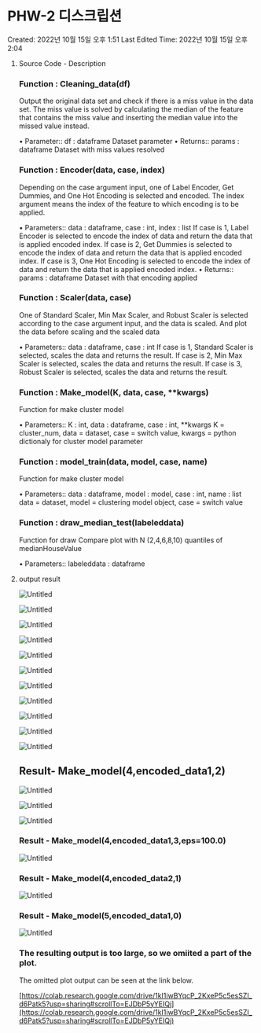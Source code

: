 # PHW-2 디스크립션

Created: 2022년 10월 15일 오후 1:51
Last Edited Time: 2022년 10월 15일 오후 2:04

1. Source Code - Description
    
    ### Function : Cleaning_data(df)
    
    Output the original data set and check if there is a miss value in the data set. The miss value is solved by calculating the median of the feature that contains the miss value and inserting the median value into the missed value instead.
    
    • Parameter::	df : dataframe Dataset parameter
    • Returns::	params : dataframe Dataset with miss values resolved
    
    ### Function : Encoder(data, case, index)
    
    Depending on the case argument input, one of Label Encoder, Get Dummies, and One Hot Encoding is selected and encoded. The index argument means the index of the feature to which encoding is to be applied.
    
    • Parameters::	data : dataframe, case : int, index : list If case is 1, Label Encoder is selected to encode the index of data and return the data that is applied encoded index. If case is 2, Get Dummies is selected to encode the index of data and return the data that is applied encoded index. If case is 3, One Hot Encoding is selected to encode the index of data and return the data that is applied encoded index.
    • Returns::	params : dataframe Dataset with that encoding applied
    
    ### Function : Scaler(data, case)
    
    One of Standard Scaler, Min Max Scaler, and Robust Scaler is selected according to the case argument input, and the data is scaled. And plot the data before scaling and the scaled data
    
    • Parameters::	data : dataframe, case : int
    If case is 1, Standard Scaler is selected, scales the data and returns the result.
    If case is 2, Min Max Scaler is selected, scales the data and returns the result.
    If case is 3, Robust Scaler is selected, scales the data and returns the result.
    
    ### Function : Make_model(K, data, case, **kwargs)
    
    Function for make cluster model
    
    • Parameters::	K : int, data : dataframe, case : int, **kwargs
    K = cluster_num, data = dataset, case = switch value, kwargs = python dictionaly for cluster model parameter
    
    ### Function : model_train(data, model, case, name)
    
    Function for make cluster model
    
    • Parameters::	data : dataframe, model : model, case : int, name : list
    data = dataset, model = clustering model object, case = switch value
    
    ### Function : draw_median_test(labeleddata)
    
    Function for draw Compare plot with N (2,4,6,8,10) quantiles of medianHouseValue
    
    • Parameters::	labeleddata : dataframe
    
2. output result
    
    ![Untitled](PHW-2_img/Untitled.png)
    
    ![Untitled](PHW-2_img/Untitled%201.png)
    
    ![Untitled](PHW-2_img/Untitled%202.png)
    
    ![Untitled](PHW-2_img/Untitled%203.png)
    
    ![Untitled](PHW-2_img/Untitled%204.png)
    
    ![Untitled](PHW-2_img/Untitled%205.png)
    
    ![Untitled](PHW-2_img/Untitled%206.png)
    
    ![Untitled](PHW-2_img/Untitled%207.png)
    
    ![Untitled](PHW-2_img/Untitled%208.png)
    
    ![Untitled](PHW-2_img/Untitled%209.png)
    
    ![Untitled](PHW-2_img/Untitled%2010.png)
    
    ## Result- Make_model(4,encoded_data1,2)
    
    ![Untitled](PHW-2_img/Untitled%2011.png)
    
    ![Untitled](PHW-2_img/Untitled%2012.png)
    
    ![Untitled](PHW-2_img/Untitled%2013.png)
    
    ### Result - Make_model(4,encoded_data1,3,eps=100.0)
    
    ![Untitled](PHW-2_img/Untitled%2014.png)
    
    ### Result - Make_model(4,encoded_data2,1)
    
    ![Untitled](PHW-2_img/Untitled%2015.png)
    
    ### Result - Make_model(5,encoded_data1,0)
    
    ![Untitled](PHW-2_img/Untitled%2016.png)
    
    ### The resulting output is too large, so we omiited a part of the plot.
    
    The omitted plot output can be seen at the link below.
    
    [https://colab.research.google.com/drive/1kI1iwBYqcP_2KxeP5c5esSZI_d6Patk5?usp=sharing#scrollTo=EJDbP5yYEIQj](https://colab.research.google.com/drive/1kI1iwBYqcP_2KxeP5c5esSZI_d6Patk5?usp=sharing#scrollTo=EJDbP5yYEIQj)
